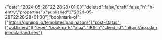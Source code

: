 {"date":"2024-05-28T22:28:28+01:00","deleted":false,"draft":false,"h":"h-entry","properties":{"published":["2024-05-28T22:28:28+01:00"],"bookmark-of":["https://gohugo.io/templates/pagination/"],"post-status":["published"]},"type":"bookmark","slug":"IRfFm","client_id":"https://app.danielmcfarland.dev"}